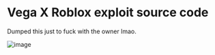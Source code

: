 # Vega X Roblox exploit source code

Dumped this just to fuck with the owner lmao.

![image](https://media.discordapp.net/attachments/979484833266933800/979492801861541918/unknown.png)
